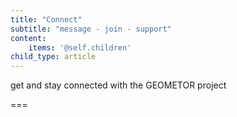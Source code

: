 ```yaml
---
title: "Connect"
subtitle: "message - join - support"
content:
    items: '@self.children'
child_type: article
---
```


get and stay connected with the GEOMETOR project

===
